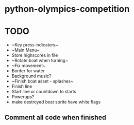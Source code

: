 # python-olympics-competition

# TODO

* ~Key press indicators~
* ~Main Menu~
* Store highscores in file
* ~Rotate boat when turning~
* ~Fix movement~
* Border for water
* Background music?
* ~Finish boat asset - splashes~
* Finish line
* Start line or countdown to starts
* Powerups?
* make destroyed boat sprite have white flags

## Comment all code when finished